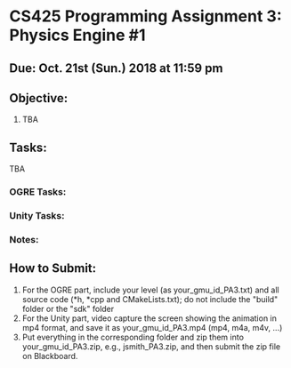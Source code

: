 # CS425 Programming Assignment 3: Physics Engine #1

## Due: Oct. 21st (Sun.) 2018 at 11:59 pm

## Objective:

1. TBA

## Tasks:

TBA

### OGRE Tasks:

### Unity Tasks:

### Notes:

## How to Submit:
1. For the OGRE part, include your level (as your_gmu_id_PA3.txt) and all source code (*h, *cpp and CMakeLists.txt);  do not include the "build" folder  or the "sdk" folder
2. For the Unity part, video capture the screen showing the animation in mp4 format, and save it as your_gmu_id_PA3.mp4 (mp4, m4a, m4v, ...) 
3. Put everything in the corresponding folder and zip them into your_gmu_id_PA3.zip, e.g., jsmith_PA3.zip, and then submit the zip file on Blackboard.
